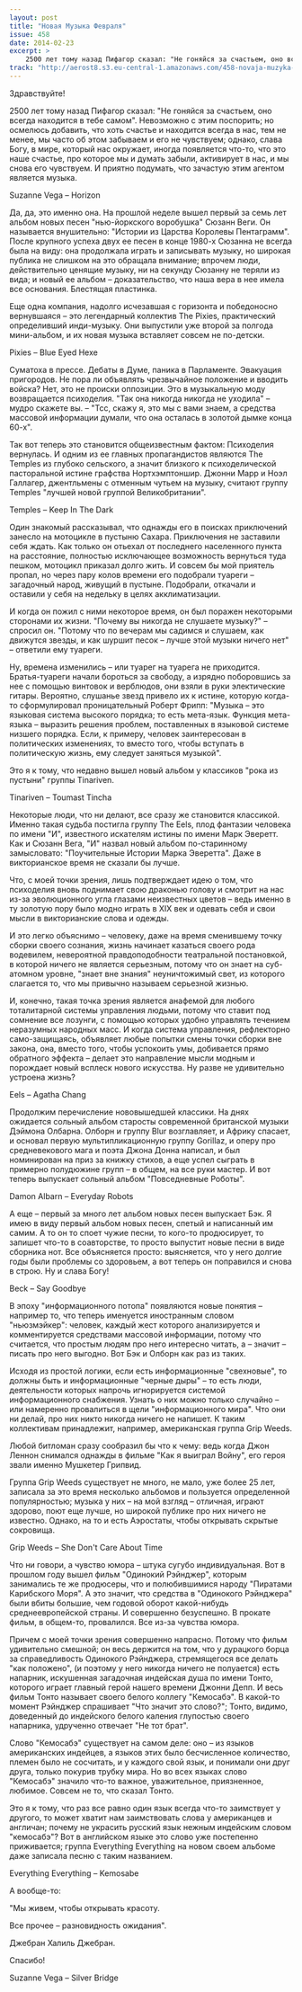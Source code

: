 ```yaml
---
layout: post
title: "Новая Музыка Февраля"
issue: 458
date: 2014-02-23
excerpt: >
    2500 лет тому назад Пифагор сказал: "Не гоняйся за счастьем, оно всегда находится в тебе самом". Невозможно с этим поспорить; но осмелюсь добавить, что хоть счастье и находится всегда в нас, тем не менее, мы часто об этом забываем и его не чувствуем; однако, слава Богу, в мире, который нас окружает, иногда появляется что-то, что это наше счастье, про которое мы и думать забыли, активирует в нас, и мы снова его чувствуем. И приятно подумать, что зачастую этим агентом является музыка.
track: "http://aerost8.s3.eu-central-1.amazonaws.com/458-novaja-muzyka-fevralja.mp3"
---
```


Здравствуйте!

2500 лет тому назад Пифагор сказал: "Не гоняйся за счастьем, оно всегда находится в тебе самом". Невозможно с этим поспорить; но осмелюсь добавить, что хоть счастье и находится всегда в нас, тем не менее, мы часто об этом забываем и его не чувствуем; однако, слава Богу, в мире, который нас окружает, иногда появляется что-то, что это наше счастье, про которое мы и думать забыли, активирует в нас, и мы снова его чувствуем. И приятно подумать, что зачастую этим агентом является музыка.

Suzanne Vega – Horizon

Да, да, это именно она. На прошлой неделе вышел первый за семь лет альбом новых песен "нью-йоркского воробушка" Сюзанн Веги. Он называется внушительно: "Истории из Царства Королевы Пентаграмм". После крупного успеха двух ее песен в конце 1980-х Сюзанна не всегда была на виду: она продолжала играть и записывать музыку, но широкая публика не слишком на это обращала внимание; впрочем люди, действительно ценящие музыку, ни на секунду Сюзанну не теряли из вида; и новый ее альбом – доказательство, что наша вера в нее имела все основания. Блестящая пластинка.

Еще одна компания, надолго исчезавшая с горизонта и победоносно вернувшаяся – это легендарный коллектив The Pixies, практический определивший инди-музыку. Они выпустили уже второй за полгода мини-альбом, и их новая музыка вставляет совсем не по-детски.

Pixies – Blue Eyed Hexe

Суматоха в прессе. Дебаты в Думе, паника в Парламенте. Эвакуация пригородов. Не пора ли объявлять чрезвычайное положение и вводить войска? Нет, это не происки оппозиции. Это в музыкальную моду возвращается психоделия. "Так она никогда никогда не уходила" – мудро скажете вы. – "Тсс, скажу я, это мы с вами знаем, а средства массовой информации думали, что она осталась в золотой дымке конца 60-х".

Так вот теперь это становится общеизвестным фактом: Психоделия вернулась. И одним из ее главных пропагандистов являются The Temples из глубоко сельского, а значит близкого к психоделической пасторальной истине графства Нортхэмптоншир. Джонни Марр и Ноэл Галлагер, джентльмены с отменным чутьем на музыку, считают группу Temples "лучшей новой группой Великобритании".

Temples – Keep In The Dark

Один знакомый рассказывал, что однажды его в поисках приключений занесло на мотоцикле в пустыню Сахара. Приключения не заставили себя ждать. Как только он отьехал от последнего населенного пункта на расстояние, полностью исключающее возможность вернуться туда пешком, мотоцикл приказал долго жить. И совсем бы мой приятель пропал, но через пару колов времени его подобрали туареги – загадочный народ, живущий в пустыне. Подобрали, откачали и оставили у себя на недельку в целях акклиматизации.

И когда он пожил с ними некоторое время, он был поражен некоторыми сторонами их жизни. "Почему вы никогда не слушаете музыку?" – спросил он. "Потому что по вечерам мы садимся и слушаем, как движутся звезды, и как шуршит песок – лучше этой музыки ничего нет" – ответили ему туареги.

Ну, времена изменились – или туарег на туарега не приходится. Братья-туареги начали бороться за свободу, а изрядно поборовшись за нее с помощью винтовок и верблюдов, они взяли в руки электические гитары. Вероятно, слушанье звезд привело их к истине, которую когда-то сформулировал проницательный Роберт Фрипп: "Музыка – это языковая система высокого порядка; то есть мета-язык. Функция мета-языка – выразить решения проблем, поставленных в языковой системе низшего порядка. Если, к примеру, человек заинтересован в политических изменениях, то вместо того, чтобы вступать в политическую жизнь, ему следует заняться музыкой".

Это я к тому, что недавно вышел новый альбом у классиков "рока из пустыни" группы Tinariven.

Tinariven – Toumast Tincha

Некоторые люди, что ни делают, все сразу же становится классикой. Именно такая судьба постигла группу The Eels, плод фантазии человека по имени "И", известного искателям истины по имени Марк Эверетт. Как и Сюзанн Вега, "И" назвал новый альбом по-старинному замысловато: "Поучительные Истории Марка Эверетта". Даже в викторианское время не сказали бы лучше.

Что, с моей точки зрения, лишь подтверждает идею о том, что психоделия вновь поднимает свою драконью голову и смотрит на нас из-за эволюционного угла глазами неизвестных цветов – ведь именно в ту золотую пору было модно играть в XIX век и одевать себя и свои мысли в викторианские слова и одежды.

И это легко объяснимо – человеку, даже на время сменившему точку сборки своего сознания, жизнь начинает казаться своего рода водевилем, невероятной правдоподобности театральной постановкой, в которой ничего не является серьезным, потому что он знает на суб-атомном уровне, "знает вне знания" неуничтожимый свет, из которого слагается то, что мы привычно называем серьезной жизнью.

И, конечно, такая точка зрения является анафемой для любого тоталитарной системы управления людьми, потому что ставит под сомнение все лозунги, с помощью которых удобно управлять течением неразумных народных масс. И когда система управления, рефлекторно само-защищаясь, объявляет любые попытки смены точки сборки вне закона, она, вместо того, чтобы успокоить умы, добивается прямо обратного эффекта – делает это направление мысли модным и порождает новый всплеск нового искусства. Ну разве не удивительно устроена жизнь?

Eels – Agatha Chang

Продолжим перечисление нововышедшей классики. На днях ожидается сольный альбом старосты современной британской музыки Дэймона Олбарна. Олборн и группу Blur возглавляет, и Африку спасает, и основал первую мультипликационную группу Gorillaz, и оперу про средневекового мага и поэта Джона Донна написал, и был номинирован на приз за книжку стихов, а еще успел сыграть в примерно полудюжине групп – в общем, на все руки мастер. И вот теперь выпускает сольный альбом "Повседневные Роботы".

Damon Albarn – Everyday Robots

А еще – первый за много лет альбом новых песен выпускает Бэк. Я имею в виду первый альбом новых песен, спетый и написанный им самим. А то он то споет чужие песни, то кого-то продюсирует, то запишет что-то в соавторстве, то просто выпустит новые песни в виде сборника нот. Все объясняется просто: выясняется, что у него долгие годы были проблемы со здоровьем, а вот теперь он поправился и снова в строю. Ну и слава Богу!

Beck – Say Goodbye

В эпоху "информационного потопа" появляются новые понятия – например то, что теперь именуется иностранным словом "ньюзмэйкер": человек, каждый жест которого анализируется и комментируется средствами массовой информации, потому что считается, что простым людям про него интересно читать, а – значит – писать про него выгодно. Вот Бэк и Олборн как раз из таких.

Исходя из простой логики, если есть информационные "свехновые", то должны быть и информационные "черные дыры" – то есть люди, деятельности которых напрочь игнорируется системой информационного снабжения. Узнать о них можно только случайно – или намеренно провалиться в щели "информационного мира". Что они ни делай, про них никто никогда ничего не напишет. К таким коллективам принадлежит, например, американская группа Grip Weeds.

Любой битломан сразу сообразил бы что к чему: ведь когда Джон Леннон снимался однажды в фильме "Как я выиграл Войну", его героя звали именно Мушкетер Грипвид.

Группа Grip Weeds существует не много, не мало, уже более 25 лет, записала за это время несколько альбомов и пользуется определенной популярностью; музыка у них – на мой взгляд – отличная, играют здорово, поют еще лучше, но широкой публике про них ничего не известно. Однако, на то и есть Аэростаты, чтобы открывать скрытые сокровища.

Grip Weeds – She Don't Care About Time

Что ни говори, а чувство юмора – штука сугубо индивидуальная. Вот в прошлом году вышел фильм "Одинокий Рэйнджер", которым занимались те же продюсеры, что и полюбившимися народу "Пиратами Карибского Моря". А это значит, что средства в "Одинокого Рэйнджера" были вбиты большие, чем годовой оборот какой-нибудь среднеевропейской страны. И совершенно безуспешно. В прокате фильм, в общем-то, провалился. Все из-за чувства юмора.

Причем с моей точки зрения совершенно напрасно. Потому что фильм удивительно смешной; он весь держится на том, что у дурацкого борца за справедливость Одинокого Рэйнджера, стремящегося все делать "как положено", (и поэтому у него никогда ничего не полуается) есть напарник, искушенная загадочная индейская душа по имени Тонто, которого играет главный герой нашего времени Джонни Депп. И весь фильм Тонто называет своего белого коллегу "Кемосабэ". В какой-то момент Рэйнджер спрашивает "Что значит это слово?"; Тонто, видимо, доведенный до индейского белого каления глупостью своего напарника, удрученно отвечает "Не тот брат".

Слово "Кемосабэ" существует на самом деле: оно – из языков американских индейцев, а языков этих было бесчисленное количество, племен было не сосчитать, и у каждого свой язык, и понимали они друг друга, только покурив трубку мира. Но во всех языках слово "Кемосабэ" значило что-то важное, уважительное, приязненное, любимое. Совсем не то, что сказал Тонто.

Это я к тому, что раз все равно один язык всегда что-то заимствует у другого, то может хватит нам заимствовать слова у американцев и англичан; почему не украсить русский язык нежным индейским словом "кемосабэ"? Вот в английском языке это слово уже постепенно приживается; группа Everything Everything на новом своем альбоме даже записала песню с таким названием.

Everything Everything – Kemosabe

А вообще-то:

"Мы живем, чтобы открывать красоту.

Все прочее – разновидность ожидания".

Джебран Халиль Джебран.

Спасибо!

Suzanne Vega – Silver Bridge
